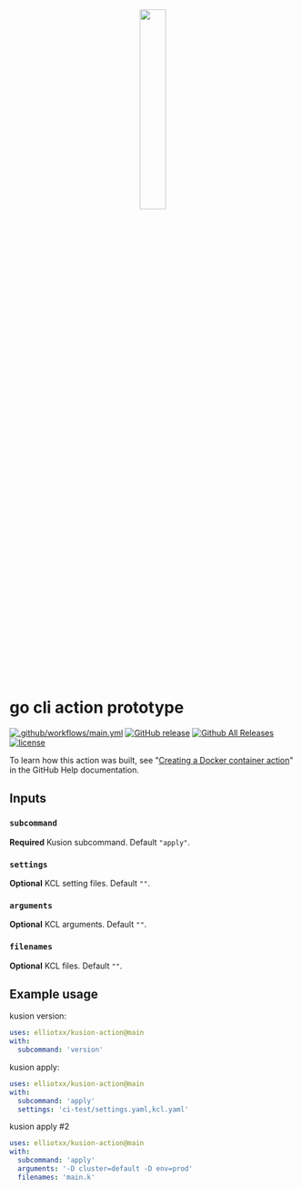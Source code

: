 <div  align="center">
<img src="https://www.gstatic.com/android/keyboard/emojikitchen/20201001/u1f971/u1f971_u1f32d.png" width="30%" align="center" />
</div>

# go cli action prototype

[![.github/workflows/main.yml](https://github.com/elliotxx/kusion-action/actions/workflows/main.yml/badge.svg?branch=main)](https://github.com/elliotxx/kusion-action/actions/workflows/main.yml)
[![GitHub release](https://img.shields.io/github/release/elliotxx/kusion-action.svg)](https://github.com/elliotxx/kusion-action/releases)
[![Github All Releases](https://img.shields.io/github/downloads/elliotxx/kusion-action/total.svg)](https://github.com/elliotxx/kusion-action/releases)
[![license](https://img.shields.io/github/license/elliotxx/kusion-action.svg)](https://github.com/elliotxx/kusion-action/blob/master/LICENSE)

To learn how this action was built, see "[Creating a Docker container action](https://help.github.com/en/articles/creating-a-docker-container-action)" in the GitHub Help documentation.

## Inputs

### `subcommand`

**Required** Kusion subcommand. Default `"apply"`.
### `settings`

**Optional** KCL setting files. Default `""`.

### `arguments`

**Optional** KCL arguments. Default `""`.

### `filenames`

**Optional** KCL files. Default `""`.

## Example usage

kusion version:
```yaml
uses: elliotxx/kusion-action@main
with:
  subcommand: 'version'
```

kusion apply:
```yaml
uses: elliotxx/kusion-action@main
with:
  subcommand: 'apply'
  settings: 'ci-test/settings.yaml,kcl.yaml'
```

kusion apply #2
```yaml
uses: elliotxx/kusion-action@main
with:
  subcommand: 'apply'
  arguments: '-D cluster=default -D env=prod'
  filenames: 'main.k'
```